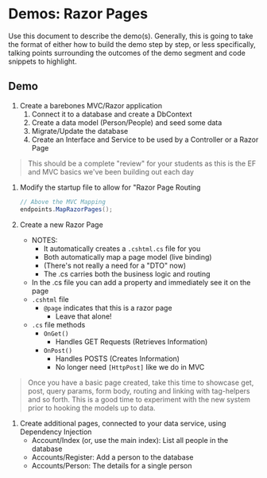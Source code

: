 # Demos: Razor Pages

Use this document to describe the demo(s). Generally, this is going to take the format of either how to build the demo step by step, or less specifically, talking points surrounding the outcomes of the demo segment and code snippets to highlight.

## Demo

1. Create a barebones MVC/Razor application
   1. Connect it to a database and create a DbContext
   1. Create a data model (Person/People) and seed some data
   1. Migrate/Update the database
   1. Create an Interface and Service to be used by a Controller or a Razor Page

> This should be a complete "review" for your students as this is the EF and MVC basics we've been building out each day

1. Modify the startup file to allow for "Razor Page Routing

   ```csharp
   // Above the MVC Mapping
   endpoints.MapRazorPages();
   ```

1. Create a new Razor Page
   - NOTES:
     - It automatically creates a `.cshtml.cs` file for you
     - Both automatically map a page model (live binding)
     - (There's not really a need for a "DTO" now)
     - The .cs carries both the business logic and routing
   - In the .cs file you can add a property and immediately see it on the page
   - `.cshtml` file
     - `@page` indicates that this is a razor page
       - Leave that alone!
   - `.cs` file methods
     - `OnGet()`
       - Handles GET Requests (Retrieves Information)
     - `OnPost()`
       - Handles POSTS (Creates Information)
       - No longer need `[HttpPost]` like we do in MVC

> Once you have a basic page created, take this time to showcase get, post, query params, form body, routing and linking with tag-helpers and so forth. This is a good time to experiment with the new system prior to hooking the models up to data.

1. Create additional pages, connected to your data service, using Dependency Injection
   - Account/Index (or, use the main index): List all people in the database
   - Accounts/Register: Add a person to the database
   - Accounts/Person: The details for a single person
